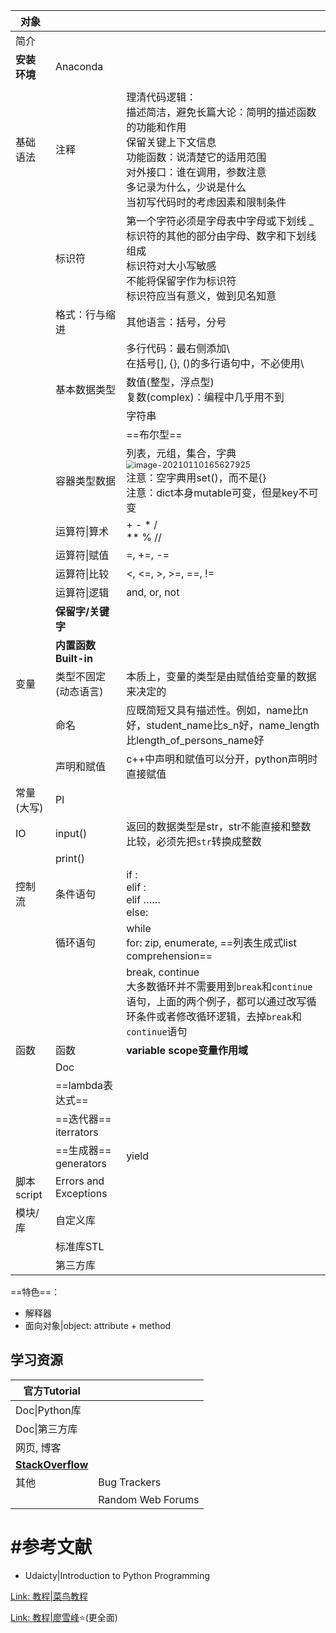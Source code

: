 | 对象         |                       |                                                              |
| ------------ | --------------------- | ------------------------------------------------------------ |
| 简介         |                       |                                                              |
| **安装环境** | Anaconda              |                                                              |
|              |                       |                                                              |
| 基础语法     | 注释                  | 理清代码逻辑：<br>描述简洁，避免长篇大论：简明的描述函数的功能和作用<br/>保留关键上下文信息<br/>   功能函数：说清楚它的适用范围<br>   对外接口：谁在调用，参数注意<br>多记录为什么，少说是什么<br>   当初写代码时的考虑因素和限制条件 |
|              | 标识符                | 第一个字符必须是字母表中字母或下划线 _<br>标识符的其他的部分由字母、数字和下划线组成<br>标识符对大小写敏感<br>不能将保留字作为标识符<br/>标识符应当有意义，做到见名知意 |
|              | 格式：行与缩进        | 其他语言：括号，分号                                         |
|              |                       | 多行代码：最右侧添加\ <br>在括号[], {}, ()的多行语句中，不必使用\ |
|              | 基本数据类型          | 数值(整型，浮点型)<br>复数(complex)：编程中几乎用不到        |
|              |                       | 字符串                                                       |
|              |                       | ==布尔型==                                                   |
|              | 容器类型数据          | 列表，元组，集合，字典<br><img src="https://cdn.jsdelivr.net/gh/DaiDuncan/PicUploader/img/20210110165628.png" alt="image-20210110165627925" style="zoom: 80%;" /><br>注意：空字典用set()，而不是{}<br>注意：dict本身mutable可变，但是key不可变 |
|              | 运算符\|算术          | + - * /<br>**  %  //                                         |
|              | 运算符\|赋值          | =, +=, -=                                                    |
|              | 运算符\|比较          | <, <=, >, >=, ==, !=                                         |
|              | 运算符\|逻辑          | and, or, not                                                 |
|              | **保留字/关键字**     |                                                              |
|              | **内置函数Built-in**  |                                                              |
| 变量         | 类型不固定(动态语言)  | 本质上，变量的类型是由赋值给变量的数据来决定的               |
|              | 命名                  | 应既简短又具有描述性。例如，name比n好，student_name比s_n好，name_length比length_of_persons_name好 |
|              | 声明和赋值            | c++中声明和赋值可以分开，python声明时直接赋值                |
| 常量(大写)   | PI                    |                                                              |
| IO           | input()               | 返回的数据类型是str，str不能直接和整数比较，必须先把`str`转换成整数 |
|              | print()               |                                                              |
| 控制流       | 条件语句              | if <exp1>:<br>elif <exp2>:<br>elif ……<br>else:               |
|              | 循环语句              | while<br>for: zip, enumerate, ==列表生成式list comprehension== |
|              |                       | break, continue<br>大多数循环并不需要用到`break`和`continue`语句，上面的两个例子，都可以通过改写循环条件或者修改循环逻辑，去掉`break`和`continue`语句 |
| 函数         | 函数                  | **variable scope变量作用域**                                 |
|              | Doc                   |                                                              |
|              | ==lambda表达式==      |                                                              |
|              | ==迭代器== iterrators |                                                              |
|              | ==生成器== generators | yield                                                        |
| 脚本script   | Errors and Exceptions |                                                              |
| 模块/库      | 自定义库              |                                                              |
|              | 标准库STL             |                                                              |
|              | 第三方库              |                                                              |

==特色==：

- 解释器
- 面向对象|object: attribute + method





## 学习资源

| 官方Tutorial                                   |                   |
| ---------------------------------------------- | ----------------- |
| Doc\|Python库                                  |                   |
| Doc\|第三方库                                  |                   |
| 网页, 博客                                     |                   |
| **[StackOverflow](http://stackoverflow.com/)** |                   |
| 其他                                           | Bug Trackers      |
|                                                | Random Web Forums |





# #参考文献

- Udaicty|Introduction to Python Programming

[Link: 教程|菜鸟教程](https://www.runoob.com/python3/python3-data-type.html)

[Link: 教程|廖雪峰](https://www.liaoxuefeng.com/wiki/1016959663602400)⭐(更全面)